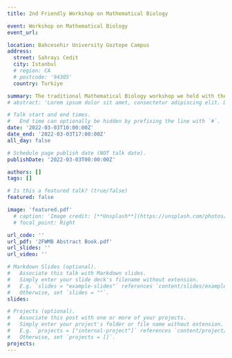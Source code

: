 ```yaml
---
title: 2nd Friendly Workshop on Mathematical Biology

event: Workshop on Mathematical Biology
event_url: 

location: Bahcesehir University Goztepe Campus
address:
  street: Sahrayı Cedit
  city: Istanbul
  # region: CA
  # postcode: '94305'
  country: Turkiye

summary: The traditional Mathematical Biology workshop we held with the Sarı Lab, which we collabrated.
# abstract: 'Lorem ipsum dolor sit amet, consectetur adipiscing elit. Duis posuere tellusac convallis placerat. Proin tincidunt magna sed ex sollicitudin condimentum. Sed ac faucibus dolor, scelerisque sollicitudin nisi. Cras purus urna, suscipit quis sapien eu, pulvinar tempor diam.'

# Talk start and end times.
#   End time can optionally be hidden by prefixing the line with `#`.
date: '2022-03-03T10:00:00Z'
date_end: '2022-03-03T17:00:00Z'
all_day: false

# Schedule page publish date (NOT talk date).
publishDate: '2022-03-03T00:00:00Z'

authors: []
tags: []

# Is this a featured talk? (true/false)
featured: false

image: 'featured.pdf'
  # caption: 'Image credit: [**Unsplash**](https://unsplash.com/photos/bzdhc5b3Bxs)'
  # focal_point: Right

url_code: ''
url_pdf: '2FWMB Abstract Book.pdf'
url_slides: ''
url_video: ''

# Markdown Slides (optional).
#   Associate this talk with Markdown slides.
#   Simply enter your slide deck's filename without extension.
#   E.g. `slides = "example-slides"` references `content/slides/example-slides.md`.
#   Otherwise, set `slides = ""`.
slides:

# Projects (optional).
#   Associate this post with one or more of your projects.
#   Simply enter your project's folder or file name without extension.
#   E.g. `projects = ["internal-project"]` references `content/project/deep-learning/index.md`.
#   Otherwise, set `projects = []`.
projects:
---
```


